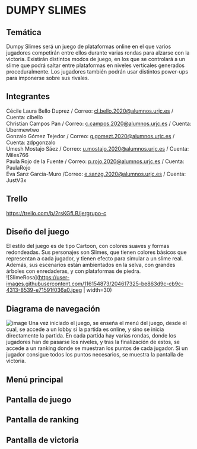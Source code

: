 # DUMPY SLIMES

## Temática
Dumpy Slimes será un juego de plataformas online en el que varios jugadores competirán entre ellos durante varias rondas para alzarse con la victoria. 
Existirán distintos modos de juego, en los que se controlará a un slime que podrá saltar entre plataformas en niveles verticales generados proceduralmente. 
Los jugadores también podrán usar distintos power-ups para imponerse sobre sus rivales.

## Integrantes
Cécile Laura Bello Duprez / Correo: cl.bello.2020@alumnos.urjc.es / Cuenta: clbello <br />
Christian Campos Pan / Correo: c.campos.2020@alumnos.urjc.es / Cuenta: Ubermewtwo <br />
Gonzalo Gómez Tejedor / Correo: g.gomezt.2020@alumnos.urjc.es / Cuenta: zdpgonzalo <br />
Umesh Mostajo Sáez / Correo: u.mostajo.2020@alumnos.urjc.es / Cuenta: Miles766 <br />
Paula Rojo de la Fuente / Correo: p.rojo.2020@alumnos.urjc.es / Cuenta: PaulaRojo <br />
Eva Sanz García-Muro /Correo: e.sanzg.2020@alumnos.urjc.es / Cuenta: JustV3x <br />

## Trello
https://trello.com/b/2rsKGfLB/jergrupo-c <br/>

## Diseño del juego
El estilo del juego es de tipo Cartoon, con colores suaves y formas redondeadas. Sus personajes son Slimes, que tienen colores básicos que representan a cada jugador, y tienen efecto para simular a un slime real. Además, sus escenarios están ambientados en la selva, con grandes árboles con enredaderas, y con plataformas de piedra.<br/>
![SlimeRosa](https://user-images.githubusercontent.com/116154873/204617325-be863d9c-cb9c-4313-8539-e71591f036a0.jpeg | width=30)



## Diagrama de navegación
![image](https://user-images.githubusercontent.com/116154873/204613804-16e69892-c959-406b-96c1-53e5e560c880.png)
Una vez iniciado el juego, se enseña el menú del juego, desde el cual, se accede a un lobby si la partida es online, y sino se inicia directamente la partida. En cada partida hay varias rondas, donde los jugadores han de pasarse los niveles, y tras la finalización de estos, se accede a un ranking donde se muestran los puntos de cada jugador. Si un jugador consigue todos los puntos necesarios, se muestra la pantalla de victoria.<br/>

## Menú principal

## Pantalla de juego

## Pantalla de ranking

## Pantalla de victoria
